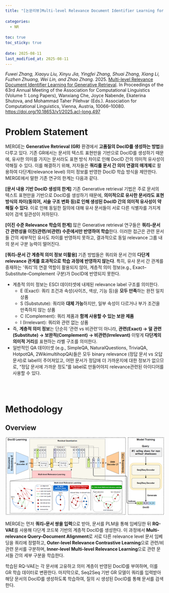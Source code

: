 ```yaml
---
title: "[논문리뷰]Multi-level Relevance Document Identifier Learning for Generative Retrieval"

categories: 
  - NR
  
toc: true
toc_sticky: true

date: 2025-08-11
last_modified_at: 2025-08-11
---
```


*Fuwei Zhang, Xiaoyu Liu, Xinyu Jia, Yingfei Zhang, Shuai Zhang, Xiang Li, Fuzhen Zhuang, Wei Lin, and Zhao Zhang*. 2025. [Multi-level Relevance Document Identifier Learning for Generative Retrieval](https://aclanthology.org/2025.acl-long.497/). In Proceedings of the 63rd Annual Meeting of the Association for Computational Linguistics (Volume 1: Long Papers), Wanxiang Che, Joyce Nabende, Ekaterina Shutova, and Mohammad Taher Pilehvar (Eds.). Association for Computational Linguistics, Vienna, Austria, 10066–10080. https://doi.org/10.18653/v1/2025.acl-long.497

# Problem Statement
MERGE는 **Generative Retrieval (GR)** 환경에서 **고품질의 DocID를 생성하는 방법**을 다루고 있다. 기존 GR에서는 문서의 텍스트 표현만을 기반으로 DocID를 생성하기 때문에, 유사한 의미를 가지는 문서라도 표현 방식 차이로 인해 DocID 간의 의미적 유사성이 약해질 수 있다. 이를 해결하기 위해, 저자들은 **쿼리를 문서 간 의미 연결의 매개체**로 활용하여 다단계(relevance level) 의미 정보를 반영한 DocID 학습 방식을 제안한다. MERGE에서 말한 기존 연구의 한계는 다음과 같다.

**[문서 내용 기반 DocID 생성의 한계]** 기존 Generative retrieval 기법은 주로 문서의 텍스트 표현만을 기반으로 DocID를 생성하기 때문에, **의미적으로 유사한 문서라도 표현 방식의 차이(동의어, 서술 구조 변화 등)로 인해 생성된 DocID 간의 의미적 유사성이 약해질 수 있다**. 이로 인해 동일한 질의에 대해 유사 문서들이 서로 다른 식별자를 가지게 되어 검색 일관성이 저하된다.

**[이진 수준 Relevance 학습의 한계]** 많은 Generative retrieval 연구들은 **쿼리–문서 간 관련성을 이진(관련/비관련) 수준에서만 반영하여 학습**한다. 이러한 접근은 관련 문서들 간의 세부적인 유사도 차이를 반영하지 못하고, 결과적으로 동일 relevance 그룹 내의 문서 구분 능력이 떨어진다.

**[쿼리–문서 간 계층적 의미 정보 미활용]** 기존 방법들은 쿼리와 문서 간의 **다단계 relevance 관계를 효과적으로 학습 과정에 반영하지 않는다**. 특히, 유사 문서 간 관계를 중재하는 '쿼리'의 연결 역할이 활용되지 않아, 계층적 의미 정보(e.g., Exact–Substitute–Complement 구분)가 DocID에 반영되지 못한다.

- 계층적 의미 정보는 ESCI 데이터셋에 내제된 relevance label 구조를 의미한다.
    - E (Exact): 쿼리 조건과 속성(사이즈, 색상, 기능 등)을 **모두 만족**하는 완전 일치 상품
    - S (Substutute): 쿼리와 **대체 가능**하지만, 일부 속성이 다르거나 부가 조건을 만족하지 않는 상품
    - C (Complement): 쿼리 제품과 **함께 사용할 수 있는 보완 제품**
    - I (Irrelevant): 쿼리와 관련 없는 상품
- 즉, **계층적 의미 정보**는 단순히 ‘관련 vs 비관련’이 아니라,  **관련(Exact) → 덜 관련(Substitute) → 보완적(Complement) → 비관련(Irrelevant)** 이렇게 **다단계의 의미적 거리**를 표현하는 라벨 구조를 의미한다.
- 일반적인 QA 데이터셋 (e.g., SimpleQA, NaturalQuestions, TriviaQA, HotpotQA, 2WikimultihopQA)들은 모두 binary relevance (정답 문서 vs 오답 문서)로 label이 주어져있고, 어떤 문서가 정답에 더 가까운지에 대한 정보가 없으므로, “정답 문서에 가까운 정도”를 label로 만들어야지 relevance관련된 아이디어를 사용할 수 있다.

<br/>
<br/>

# Methodology
## Overview
<p align="center">
<img width="1000" alt="1" src="https://github.com/meaningful96/Blogging/blob/main/Paper_Review/%5B2025.08.11%5DMERGE/figure1.png?raw=true">
</p>

MERGE는 먼저 **쿼리–문서 쌍을 입력**으로 받아, 문서를 PLM을 통해 임베딩한 뒤 **RQ-VAE**를 사용해 다단계 코드북 기반의 계층적 DocID를 생성한다. 이 과정에서 **Multi-relevance Query–Document Alignment**로 서로 다른 relevance level 문서 임베딩을 쿼리에 정렬하고, **Outer-level Relevance Contrastive Learning**으로 관련/비관련 문서를 구분하며, **Inner-level Multi-level Relevance Learning**으로 관련 문서들 간의 세부 구분을 학습한다.

학습된 RQ-VAE는 각 문서에 고유하고 의미 계층이 반영된 DocID를 부여하며, 이를 GR 학습 데이터로 변환한다. 마지막으로, Seq2Seq 기반 GR 모델이 쿼리를 입력받아 해당 문서의 DocID를 생성하도록 학습하여, 질의 시 생성된 DocID를 통해 문서를 검색한다.

